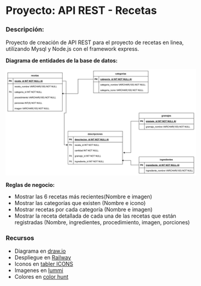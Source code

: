 # Proyecto: API REST - Recetas

### Descripción:

Proyecto de creación de API REST para el proyecto de recetas en linea, utilizando Mysql y Node.js con el framework express.

**Diagrama de entidades de la base de datos:**

![Estructura BD](./src/assets/diagrama.png "Estructura BD")

**Reglas de negocio:**

* Mostrar las 6 recetas más recientes(Nombre e imagen)
* Mostrar las categorías que existen (Nombre e icono)
* Mostrar recetas por cada categoría (Nombre e imagen)
* Mostrar la receta detallada de cada una de las recetas que están registradas (Nombre, ingredientes, procedimiento, imagen, porciones)



### Recursos

* Diagrama en [draw.io](https://app.diagrams.net/)
* Despliegue en [Railway](https://railway.app/)
* Iconos en [tabler ICONS](https://tabler.io/icons)
* Imagenes en [lummi](https://www.lummi.ai/)
* Colores en [color hunt](https://colorhunt.co/)

